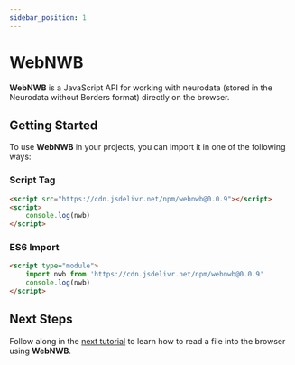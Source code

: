 ```yaml
---
sidebar_position: 1
---
```

# WebNWB

**WebNWB** is a JavaScript API for working with neurodata (stored in the Neurodata without Borders format) directly on the browser.

## Getting Started
To use **WebNWB** in your projects, you can import it in one of the following ways: 

### Script Tag
```html
<script src="https://cdn.jsdelivr.net/npm/webnwb@0.0.9"></script>
<script>
    console.log(nwb)
</script>
```

### ES6 Import
```html
<script type="module">
    import nwb from 'https://cdn.jsdelivr.net/npm/webnwb@0.0.9'
    console.log(nwb)
</script> 
```

## Next Steps
Follow along in the [next tutorial](./tutorials/basic-read.md) to learn how to read a file into the browser using **WebNWB**.